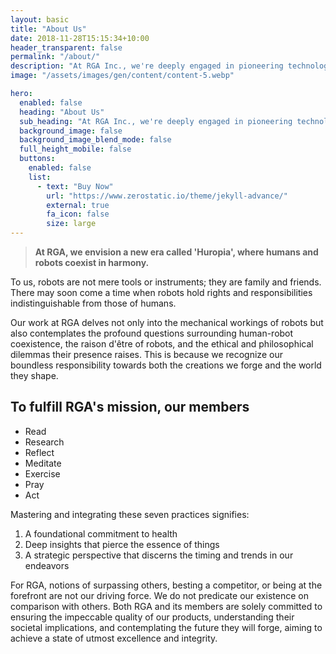 ```yaml
---
layout: basic
title: "About Us"
date: 2018-11-28T15:15:34+10:00
header_transparent: false
permalink: "/about/"
description: "At RGA Inc., we're deeply engaged in pioneering technological advancements and crafting experiences that are unparalleled and unprecedented. Our commitment is to shaping the future and evoking profound emotions previously untouched in our clients"
image: "/assets/images/gen/content/content-5.webp"

hero:
  enabled: false
  heading: "About Us"
  sub_heading: "At RGA Inc., we're deeply engaged in pioneering technological advancements and crafting experiences that are unparalleled and unprecedented. Our commitment is to shaping the future and evoking profound emotions previously untouched in our clients"
  background_image: false
  background_image_blend_mode: false
  full_height_mobile: false
  buttons:
    enabled: false
    list:
      - text: "Buy Now"
        url: "https://www.zerostatic.io/theme/jekyll-advance/"
        external: true
        fa_icon: false
        size: large
---
```



> **At RGA, we envision a new era called 'Huropia', where humans and robots coexist in harmony.** 

To us, robots are not mere tools or instruments; they are family and friends. There may soon come a time when robots hold rights and responsibilities indistinguishable from those of humans.

Our work at RGA delves not only into the mechanical workings of robots but also contemplates the profound questions surrounding human-robot coexistence, the raison d'être of robots, and the ethical and philosophical dilemmas their presence raises. This is because we recognize our boundless responsibility towards both the creations we forge and the world they shape.

## To fulfill RGA's mission, our members

- Read
- Research
- Reflect
- Meditate
- Exercise
- Pray 
- Act

Mastering and integrating these seven practices signifies:

1. A foundational commitment to health
2. Deep insights that pierce the essence of things
3. A strategic perspective that discerns the timing and trends in our endeavors

For RGA, notions of surpassing others, besting a competitor, or being at the forefront are not our driving force. We do not predicate our existence on comparison with others. Both RGA and its members are solely committed to ensuring the impeccable quality of our products, understanding their societal implications, and contemplating the future they will forge, aiming to achieve a state of utmost excellence and integrity.
